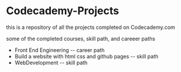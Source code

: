 # Codecademy-Projects

this is a repository of all the projects completed on Codecademy.com

some of the completed courses, skill path, and careeer paths

* Front End Engineering -- career path
* Build a website with html css and github pages -- skill path 
* WebDevelopment -- skill path
